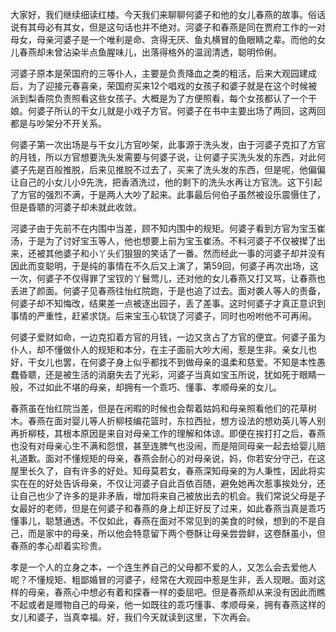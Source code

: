 
大家好，我们继续细读红楼。今天我们来聊聊何婆子和他的女儿春燕的故事。俗话说有其母必有其女，但是这句话也并不绝对。河婆子和春燕是同在贾府工作的一对母女，母亲河婆子是一个唯利是命、贪得无厌、鱼丸横冒的鱼眼睛之辈。而他的女儿春燕却未曾沾染半点鱼腥味儿，出落得格外的温润清透，聪明伶俐。

河婆子原本是荣国府的三等仆人，主要是负责降血之类的粗活，后来大观园建成后，为了迎接元春喜亲，荣国府买来12个唱戏的女孩子和婆子就是在这个时候被派到梨香院负责照看这些女孩子。大概是为了方便照看，每个女孩都认了一个干娘。何婆子所认的干女儿就是小戏子方官。何婆子在书中主要出场了两回，这两回都是与吵架分不开关系。

何婆子第一次出场是与干女儿方官吵架，此事源于洗头发，由于河婆子克扣了方官的月钱，所以方官想要洗头发需要与何婆子说，让何婆子买洗头发的东西，对此何婆子先是百般推脱，后来见推脱不过去了，买来了洗头发的东西，但是呢，他偏偏让自己的小女儿小9先洗，把香酒洗过，他的剩下的洗头水再让方官洗。这下引起了方官的强烈不满，于是两人大吵了起来。此事最后何伯子虽然被设乐震慑住了，但是昏聩的河婆子却未就此收敛。

河婆子由于先前不在内围中当差，顾不知内围中的规矩。何婆子看到方官为宝玉崔汤，于是为了讨好宝玉等人，他也想要上前为宝玉崔汤。不料河婆子不仅被撵了出来，还被其他婆子和小丫头们狠狠的笑话了一番。然而经此一事的河婆子却并没有因此而变聪明，于是纯的事情在不久后又上演了，第59回，何婆子再次出场，这一次，何婆子不仅得罪了宝钗的丫鬟莺儿，还对他的女儿春燕又打又骂，让春燕也丢进了颜面。何婆子见春燕往怡红院跑，于是也追了过去。面对袭人等人的责备，何婆子却不知悔改，结果差一点被逐出园子，丢了差事。这时何婆子才真正意识到事情的严重性，赶紧求饶。后来宝玉心软饶了河婆子，同时也吩咐他不可再闹。

何婆子爱财如命，一边克扣着方官的月钱，一边又贪占了方官的便宜。何婆子虽为仆人，却不懂做仆人的规矩和本分，在主子面前大吵大闹，惹是生非。亲女儿也好，干女儿也罢，在何婆子身上似乎都找不到做母亲的温柔和慈爱。不知是本性愚蠢昏聩，还是被生活的消磨失去了光彩，河婆子当真如宝玉所说，犹如死于眼睛一般，不过如此不堪的母亲，却拥有一个乖巧、懂事、孝顺母亲的女儿。

春燕虽在怡红院当差，但是在闲暇的时候也会帮着姑妈和母亲照看他们的花草树木。春燕在面对婴儿等人折柳枝编花篮时，东拉西扯，想方设法的想劝英儿等人别再折柳枝，其根本原因是来自对母亲工作的理解和体谅。即便在挨打打之后，春燕也没有对母亲心生不满和怨恨，甚至连脾气也没闹，而是陪同母亲一起去给婴儿赔礼道歉。面对不懂规矩的母亲，春燕会耐心的对母亲说，妈，你若安分守己，在这屋里长久了，自有许多的好处。知母莫若女，春燕深知母亲的为人秉性，因此将实实在在的好处告诉母亲，不仅让河婆子自此百依百随，避免她再次惹事挨处分，还让自己也少了许多的是非矛盾，增加将来自己被放出去的机会。我们常说父母是子女最好的老师，但是在何婆子和春燕的身上却正好反了过来，如此春燕当真是乖巧懂事儿，聪慧通透。不仅如此，春燕在面对不常见到的美食的时候，想到的不是自己，而是家中的母亲，所以他会特意留下两个卷酥让母亲尝尝鲜，这卷酥虽小，但春燕的孝心却着实珍贵。

孝是一个人的立身之本，一个连生养自己的父母都不爱的人，又怎么会去爱他人呢？不懂规矩、粗鄙婚冒的河婆子，经常在大观园中惹是生非，丢人现眼。面对这样的母亲，春燕心中想必有着和探春一样的委屈吧。但是春燕却从来没有因此而瞧不起或者是赠物自己的母亲，他一如既往的乖巧懂事、孝顺母亲，拥有春燕这样的女儿和婆子，当真幸福。好，我们今天就读到这里，下次再会。


